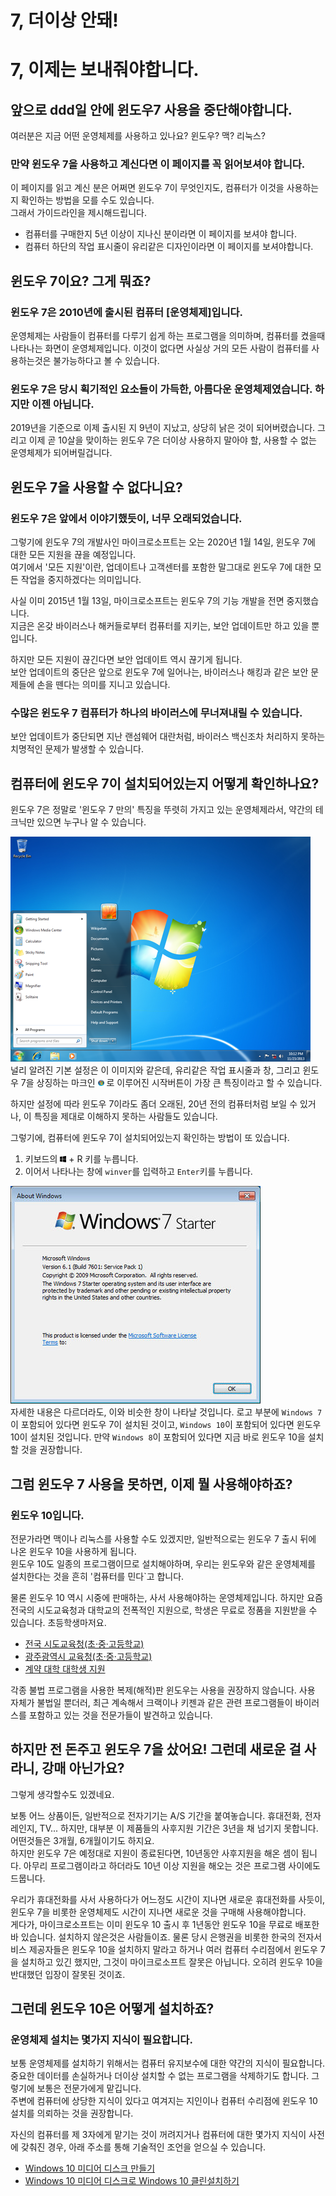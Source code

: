 # 7, 더이상 안돼!
# 7, 이제는 보내줘야합니다.
## 앞으로 ddd일 안에 윈도우7 사용을 중단해야합니다.

여러분은 지금 어떤 운영체제를 사용하고 있나요? 윈도우? 맥? 리눅스?  
### 만약 윈도우 7을 사용하고 계신다면 이 페이지를 꼭 읽어보셔야 합니다.  

이 페이지를 읽고 계신 분은 어쩌면 윈도우 7이 무엇인지도, 컴퓨터가 이것을 사용하는지 확인하는 방법을 모를 수도 있습니다.  
그래서 가이드라인을 제시해드립니다.

 * 컴퓨터를 구매한지 5년 이상이 지나신 분이라면 이 페이지를 보셔야 합니다.
 * 컴퓨터 하단의 작업 표시줄이 유리같은 디자인이라면 이 페이지를 보셔야합니다.

## 윈도우 7이요? 그게 뭐죠?
### 윈도우 7은 2010년에 출시된 컴퓨터 [운영체제]입니다.  
운영체제는 사람들이 컴퓨터를 다루기 쉽게 하는 프로그램을 의미하며, 컴퓨터를 켰을때 나타나는 화면이 운영체제입니다. 이것이 없다면 사실상 거의 모든 사람이 컴퓨터를 사용하는것은 불가능하다고 볼 수 있습니다.  

### 윈도우 7은 당시 획기적인 요소들이 가득한, 아름다운 운영체제였습니다. 하지만 이젠 아닙니다.
2019년을 기준으로 이제 출시된 지 9년이 지났고, 상당히 낡은 것이 되어버렸습니다. 그리고 이제 곧 10살을 맞이하는 윈도우 7은 더이상 사용하지 말아야 할, 사용할 수 없는 운영체제가 되어버릴겁니다.

## 윈도우 7을 사용할 수 없다니요?
### 윈도우 7은 앞에서 이야기했듯이, 너무 오래되었습니다.  
그렇기에 윈도우 7의 개발사인 마이크로소프트는 오는 2020년 1월 14일, 윈도우 7에 대한 모든 지원을 끊을 예정입니다.  
여기에서 '모든 지원'이란, 업데이트나 고객센터를 포함한 말그대로 윈도우 7에 대한 모든 작업을 중지하겠다는 의미입니다.  

사실 이미 2015년 1월 13일, 마이크로소프트는 윈도우 7의 기능 개발을 전면 중지했습니다.  
지금은 온갖 바이러스나 해커들로부터 컴퓨터를 지키는, 보안 업데이트만 하고 있을 뿐입니다.  

하지만 모든 지원이 끊긴다면 보안 업데이트 역시 끊기게 됩니다.  
보안 업데이트의 중단은 앞으로 윈도우 7에 일어나는, 바이러스나 해킹과 같은 보안 문제들에 손을 뗀다는 의미를 지니고 있습니다.  
### 수많은 윈도우 7 컴퓨터가 하나의 바이러스에 무너져내릴 수 있습니다.
보안 업데이트가 중단되면 지난 랜섬웨어 대란처럼, 바이러스 백신조차 처리하지 못하는 치명적인 문제가 발생할 수 있습니다.  

## 컴퓨터에 윈도우 7이 설치되어있는지 어떻게 확인하나요?
윈도우 7은 정말로 '윈도우 7 만의' 특징을 뚜렷히 가지고 있는 운영체제라서, 약간의 테크닉만 있으면 누구나 알 수 있습니다.  

![](/assets/index.md/Windows_7_SP1_screenshot.png)  
널리 알려진 기본 설정은 이 이미지와 같은데, 유리같은 작업 표시줄과 창, 그리고 윈도우 7을 상징하는 마크인 <img src="/assets/index.md/Windows_7_Start.png" width="10px" height="10px"> 로 이루어진 시작버튼이 가장 큰 특징이라고 할 수 있습니다.  

하지만 설정에 따라 윈도우 7이라도 좀더 오래된, 20년 전의 컴퓨터처럼 보일 수 있거나, 이 특징을 제대로 이해하지 못하는 사람들도 있습니다.  

그렇기에, 컴퓨터에 윈도우 7이 설치되어있는지 확인하는 방법이 또 있습니다.  

1. 키보드의 <img src="/assets/common/windows.svg" width="10px" height="10px"> + R 키를 누릅니다.
2. 이어서 나타나는 창에 `winver`를 입력하고 `Enter`키를 누릅니다.

![](/assets/index.md/7-winver.jpg)  
자세한 내용은 다르더라도, 이와 비슷한 창이 나타날 것입니다. 로고 부분에 `Windows 7`이 포함되어 있다면 윈도우 7이 설치된 것이고, `Windows 10`이 포함되어 있다면 윈도우 10이 설치된 것입니다. 만약 `Windows 8`이 포함되어 있다면 지금 바로 윈도우 10을 설치할 것을 권장합니다.

## 그럼 윈도우 7 사용을 못하면, 이제 뭘 사용해야하죠?
### 윈도우 10입니다.  

전문가라면 맥이나 리눅스를 사용할 수도 있겠지만, 일반적으로는 윈도우 7 출시 뒤에 나온 윈도우 10을 사용하게 됩니다.  
윈도우 10도 일종의 프로그램이므로 설치해야하며, 우리는 윈도우와 같은 운영체제를 설치한다는 것을 흔히 '컴퓨터를 민다`고 합니다.  

물론 윈도우 10 역시 시중에 판매하는, 사서 사용해야하는 운영체제입니다. 하지만 요즘 전국의 시도교육청과 대학교의 전폭적인 지원으로, 학생은 무료로 정품을 지원받을 수 있습니다. 초등학생마저요.
 * [전국 시도교육청(초·중·고등학교)](http://o365edu.net)
 * [광주광역시 교육청(초·중·고등학교)](http://o365.gen.go.kr)
 * [계약 대학 대학생 지원](https://event.eventservice.co.kr/microsoft/2017/00/web/0223_win10.html)

각종 불법 프로그램을 사용한 복제(해적)판 윈도우는 사용을 권장하지 않습니다. 사용 자체가 불법일 뿐더러, 최근 계속해서 크랙이나 키젠과 같은 관련 프로그램들이 바이러스를 포함하고 있는 것을 전문가들이 발견하고 있습니다.

## 하지만 전 돈주고 윈도우 7을 샀어요! 그런데 새로운 걸 사라니, 강매 아닌가요?
그렇게 생각할수도 있겠네요.  

보통 어느 상품이든, 일반적으로 전자기기는 A/S 기간을 붙여놓습니다. 휴대전화, 전자레인지, TV... 하지만, 대부분 이 제품들의 사후지원 기간은 3년을 채 넘기지 못합니다. 어떤것들은 3개월, 6개월이기도 하지요.  
하지만 윈도우 7은 예정대로 지원이 종료된다면, 10년동안 사후지원을 해온 셈이 됩니다. 아무리 프로그램이라고 하더라도 10년 이상 지원을 해오는 것은 프로그램 사이에도 드뭅니다.  

우리가 휴대전화를 사서 사용하다가 어느정도 시간이 지나면 새로운 휴대전화를 사듯이, 윈도우 7을 비롯한 운영체제도 시간이 지나면 새로운 것을 구매해 사용해야합니다.  
게다가, 마이크로소프트는 이미 윈도우 10 출시 후 1년동안 윈도우 10을 무료로 배포한 바 있습니다. 설치하지 않은것은 사람들이죠. 물론 당시 은행권을 비롯한 한국의 전자서비스 제공자들은 윈도우 10을 설치하지 말라고 하거나 여러 컴퓨터 수리점에서 윈도우 7을 설치하고 있긴 했지만, 그것이 마이크로소프트 잘못은 아닙니다. 오히려 윈도우 10을 반대했던 입장이 잘못된 것이죠.  

## 그런데 윈도우 10은 어떻게 설치하죠?
### 운영체제 설치는 몇가지 지식이 필요합니다.
보통 운영체제를 설치하기 위해서는 컴퓨터 유지보수에 대한 약간의 지식이 필요합니다. 중요한 데이터를 손실하거나 더이상 설치할 수 없는 프로그램을 삭제하기도 합니다. 그렇기에 보통은 전문가에게 맡깁니다.  
주변에 컴퓨터에 상당한 지식이 있다고 여겨지는 지인이나 컴퓨터 수리점에 윈도우 10 설치를 의뢰하는 것을 권장합니다.  

자신의 컴퓨터를 제 3자에게 맡기는 것이 꺼려지거나 컴퓨터에 대한 몇가지 지식이 사전에 갖춰진 경우, 아래 주소를 통해 기술적인 조언을 얻으실 수 있습니다.
 * [Windows 10 미디어 디스크 만들기](https://ho9.me/works/technic/176)
 * [Windows 10 미디어 디스크로 Windows 10 클린설치하기](https://ho9.me/works/technic/187)
